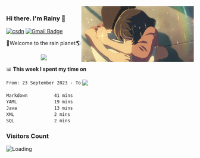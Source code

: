 <img  align='right' height="150" src="https://github.com/LikeRainDay/LikeRainDay/blob/master/pic/img_rain_1.gif?raw=true">



### Hi there. I'm Rainy :lemon:

[![csdn](https://img.shields.io/badge/-csdn-c14438?style=flat-square&logo=c&logoColor=white)](https://blog.csdn.net/qq_15807167)
[![Gmail Badge](https://img.shields.io/badge/-gmail-c14438?style=flat-square&logo=Gmail&logoColor=white&link=mailto:houshuai0816@gmail.com)](mailto:houshuai0816@gmail.com)

🚀Welcome to the rain planet🌎

<center>
<img align='center'  src="https://source.unsplash.com/user/rainyhehe/likes">
</center>

📊 **This week I spent my time on**

<img align='right'   width="300" src="https://github-readme-stats.vercel.app/api?username=LikeRainDay&show_icons=true&title_color=fff&icon_color=79ff97&text_color=9f9f9f&bg_color=151515&count_private=true">

<!--START_SECTION:waka-->

```txt
From: 23 September 2023 - To: 30 September 2023

Markdown          41 mins         ████████████▓░░░░░░░░░░░░   50.07 %
YAML              19 mins         █████▓░░░░░░░░░░░░░░░░░░░   23.11 %
Java              13 mins         ████░░░░░░░░░░░░░░░░░░░░░   16.23 %
XML               2 mins          █░░░░░░░░░░░░░░░░░░░░░░░░   03.36 %
SQL               2 mins          ▓░░░░░░░░░░░░░░░░░░░░░░░░   03.31 %
```

<!--END_SECTION:waka-->

### Visitors Count
<img align="left" src = "https://profile-counter.glitch.me/LikeRainDay/count.svg" alt ="Loading">
